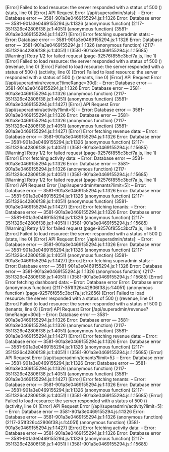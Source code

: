[Error] Failed to load resource: the server responded with a status of 500 () (stats, line 0)
[Error] API Request Error [/api/superadmin/stats]: – Error: Database error — 3581-901a3e0469155294.js:1:1326
Error: Database error — 3581-901a3e0469155294.js:1:1326
	(anonymous function) (2117-351f326c42806f38.js:1:4051)
	(anonymous function) (3581-901a3e0469155294.js:1:1427)
[Error] Error fetching superadmin stats: – Error: Database error — 3581-901a3e0469155294.js:1:1326
Error: Database error — 3581-901a3e0469155294.js:1:1326
	(anonymous function) (2117-351f326c42806f38.js:1:4051)
	I (3581-901a3e0469155294.js:1:15685)
[Warning] Retry 1/2 for failed request (page-92576f855c3bcf7a.js, line 1)
[Error] Failed to load resource: the server responded with a status of 500 () (revenue, line 0)
[Error] Failed to load resource: the server responded with a status of 500 () (activity, line 0)
[Error] Failed to load resource: the server responded with a status of 500 () (tenants, line 0)
[Error] API Request Error [/api/superadmin/revenue?timeRange=30d]: – Error: Database error — 3581-901a3e0469155294.js:1:1326
Error: Database error — 3581-901a3e0469155294.js:1:1326
	(anonymous function) (2117-351f326c42806f38.js:1:4051)
	(anonymous function) (3581-901a3e0469155294.js:1:1427)
[Error] API Request Error [/api/superadmin/activity?limit=5]: – Error: Database error — 3581-901a3e0469155294.js:1:1326
Error: Database error — 3581-901a3e0469155294.js:1:1326
	(anonymous function) (2117-351f326c42806f38.js:1:4051)
	(anonymous function) (3581-901a3e0469155294.js:1:1427)
[Error] Error fetching revenue data: – Error: Database error — 3581-901a3e0469155294.js:1:1326
Error: Database error — 3581-901a3e0469155294.js:1:1326
	(anonymous function) (2117-351f326c42806f38.js:1:4051)
	I (3581-901a3e0469155294.js:1:15685)
[Warning] Retry 1/2 for failed request (page-92576f855c3bcf7a.js, line 1)
[Error] Error fetching activity data: – Error: Database error — 3581-901a3e0469155294.js:1:1326
Error: Database error — 3581-901a3e0469155294.js:1:1326
	(anonymous function) (2117-351f326c42806f38.js:1:4051)
	I (3581-901a3e0469155294.js:1:15685)
[Warning] Retry 1/2 for failed request (page-92576f855c3bcf7a.js, line 1)
[Error] API Request Error [/api/superadmin/tenants?limit=5]: – Error: Database error — 3581-901a3e0469155294.js:1:1326
Error: Database error — 3581-901a3e0469155294.js:1:1326
	(anonymous function) (2117-351f326c42806f38.js:1:4051)
	(anonymous function) (3581-901a3e0469155294.js:1:1427)
[Error] Error fetching tenants: – Error: Database error — 3581-901a3e0469155294.js:1:1326
Error: Database error — 3581-901a3e0469155294.js:1:1326
	(anonymous function) (2117-351f326c42806f38.js:1:4051)
	I (3581-901a3e0469155294.js:1:15685)
[Warning] Retry 1/2 for failed request (page-92576f855c3bcf7a.js, line 1)
[Error] Failed to load resource: the server responded with a status of 500 () (stats, line 0)
[Error] API Request Error [/api/superadmin/stats]: – Error: Database error — 3581-901a3e0469155294.js:1:1326
Error: Database error — 3581-901a3e0469155294.js:1:1326
	(anonymous function) (2117-351f326c42806f38.js:1:4051)
	(anonymous function) (3581-901a3e0469155294.js:1:1427)
[Error] Error fetching superadmin stats: – Error: Database error — 3581-901a3e0469155294.js:1:1326
Error: Database error — 3581-901a3e0469155294.js:1:1326
	(anonymous function) (2117-351f326c42806f38.js:1:4051)
	I (3581-901a3e0469155294.js:1:15685)
[Error] Error fetching dashboard data: – Error: Database error
Error: Database error
	(anonymous function) (2117-351f326c42806f38.js:1:4051)
	(anonymous function) (page-92576f855c3bcf7a.js:1:2656)
[Error] Failed to load resource: the server responded with a status of 500 () (revenue, line 0)
[Error] Failed to load resource: the server responded with a status of 500 () (tenants, line 0)
[Error] API Request Error [/api/superadmin/revenue?timeRange=30d]: – Error: Database error — 3581-901a3e0469155294.js:1:1326
Error: Database error — 3581-901a3e0469155294.js:1:1326
	(anonymous function) (2117-351f326c42806f38.js:1:4051)
	(anonymous function) (3581-901a3e0469155294.js:1:1427)
[Error] Error fetching revenue data: – Error: Database error — 3581-901a3e0469155294.js:1:1326
Error: Database error — 3581-901a3e0469155294.js:1:1326
	(anonymous function) (2117-351f326c42806f38.js:1:4051)
	I (3581-901a3e0469155294.js:1:15685)
[Error] API Request Error [/api/superadmin/tenants?limit=5]: – Error: Database error — 3581-901a3e0469155294.js:1:1326
Error: Database error — 3581-901a3e0469155294.js:1:1326
	(anonymous function) (2117-351f326c42806f38.js:1:4051)
	(anonymous function) (3581-901a3e0469155294.js:1:1427)
[Error] Error fetching tenants: – Error: Database error — 3581-901a3e0469155294.js:1:1326
Error: Database error — 3581-901a3e0469155294.js:1:1326
	(anonymous function) (2117-351f326c42806f38.js:1:4051)
	I (3581-901a3e0469155294.js:1:15685)
[Error] Failed to load resource: the server responded with a status of 500 () (activity, line 0)
[Error] API Request Error [/api/superadmin/activity?limit=5]: – Error: Database error — 3581-901a3e0469155294.js:1:1326
Error: Database error — 3581-901a3e0469155294.js:1:1326
	(anonymous function) (2117-351f326c42806f38.js:1:4051)
	(anonymous function) (3581-901a3e0469155294.js:1:1427)
[Error] Error fetching activity data: – Error: Database error — 3581-901a3e0469155294.js:1:1326
Error: Database error — 3581-901a3e0469155294.js:1:1326
	(anonymous function) (2117-351f326c42806f38.js:1:4051)
	I (3581-901a3e0469155294.js:1:15685)